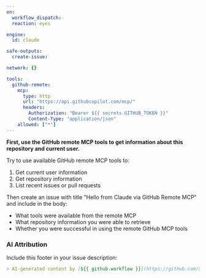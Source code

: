 ```yaml
---
on:
  workflow_dispatch:
  reaction: eyes

engine: 
  id: claude

safe-outputs:
  create-issue:

network: {}

tools:
  github-remote:
    mcp:
      type: http
      url: "https://api.githubcopilot.com/mcp/"
      headers:
        Authorization: "Bearer ${{ secrets.GITHUB_TOKEN }}"
        Content-Type: "application/json"
    allowed: ["*"]
---
```


**First, use the GitHub remote MCP tools to get information about this repository and current user.**

Try to use available GitHub remote MCP tools to:
1. Get current user information
2. Get repository information 
3. List recent issues or pull requests

Then create an issue with title "Hello from Claude via GitHub Remote MCP" and include in the body:
- What tools were available from the remote MCP
- What repository information you were able to retrieve
- Whether you were successful in using the remote GitHub MCP tools

### AI Attribution

Include this footer in your issue description:

```markdown
> AI-generated content by [${{ github.workflow }}](https://github.com/${{ github.repository }}/actions/runs/${{ github.run_id }}) may contain mistakes.
```